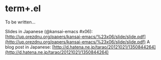 term+.el
========

To be written...

Slides in Japanese (@kansai-emacs #x06): [http://up.orezdnu.org/papers/kansai-emacs/%23x06/slide/slide.pdf](http://up.orezdnu.org/papers/kansai-emacs/%23x06/slide/slide.pdf)
A blog post in Japanese: [http://d.hatena.ne.jp/tarao/20121021/1350844264](http://d.hatena.ne.jp/tarao/20121021/1350844264)
